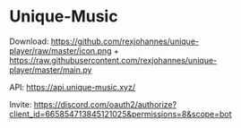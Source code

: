 # Unique-Music

Download: https://github.com/rexjohannes/unique-player/raw/master/icon.png + https://raw.githubusercontent.com/rexjohannes/unique-player/master/main.py


API: https://api.unique-music.xyz/

Invite: https://discord.com/oauth2/authorize?client_id=665854713845121025&permissions=8&scope=bot
